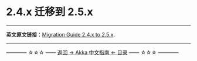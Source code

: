 # 2.4.x 迁移到 2.5.x






----------

**英文原文链接**：[Migration Guide 2.4.x to 2.5.x](https://doc.akka.io/docs/akka/current/project/migration-guide-2.4.x-2.5.x.html).



----------
———— ☆☆☆ —— [返回 -> Akka 中文指南 <- 目录](https://github.com/guobinhit/akka-guide/blob/master/README.md) —— ☆☆☆ ————